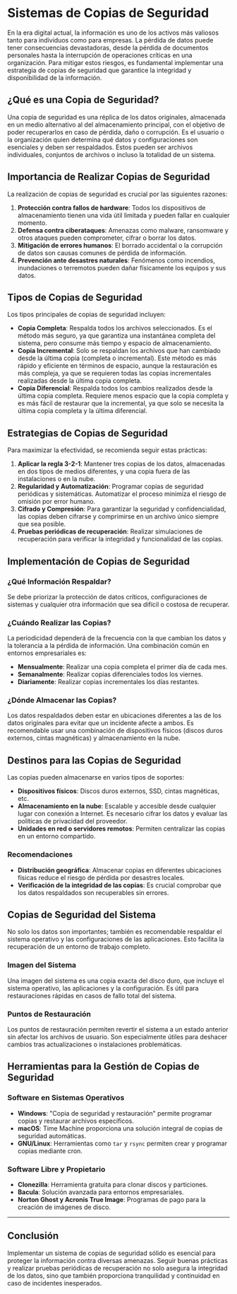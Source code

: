 

# Sistemas de Copias de Seguridad

En la era digital actual, la información es uno de los activos más valiosos tanto para individuos como para empresas. La pérdida de datos puede tener consecuencias devastadoras, desde la pérdida de documentos personales hasta la interrupción de operaciones críticas en una organización. Para mitigar estos riesgos, es fundamental implementar una estrategia de copias de seguridad que garantice la integridad y disponibilidad de la información.

## ¿Qué es una Copia de Seguridad?

Una copia de seguridad es una réplica de los datos originales, almacenada en un medio alternativo al del almacenamiento principal, con el objetivo de poder recuperarlos en caso de pérdida, daño o corrupción. Es el usuario o la organización quien determina qué datos y configuraciones son esenciales y deben ser respaldados. Estos pueden ser archivos individuales, conjuntos de archivos o incluso la totalidad de un sistema.



## Importancia de Realizar Copias de Seguridad

La realización de copias de seguridad es crucial por las siguientes razones:

1. **Protección contra fallos de hardware**: Todos los dispositivos de almacenamiento tienen una vida útil limitada y pueden fallar en cualquier momento.
2. **Defensa contra ciberataques**: Amenazas como malware, ransomware y otros ataques pueden comprometer, cifrar o borrar los datos.
3. **Mitigación de errores humanos**: El borrado accidental o la corrupción de datos son causas comunes de pérdida de información.
4. **Prevención ante desastres naturales**: Fenómenos como incendios, inundaciones o terremotos pueden dañar físicamente los equipos y sus datos.



## Tipos de Copias de Seguridad

Los tipos principales de copias de seguridad incluyen:

- **Copia Completa**: Respalda todos los archivos seleccionados. Es el método más seguro, ya que garantiza una instantánea completa del sistema, pero consume más tiempo y espacio de almacenamiento.
- **Copia Incremental**: Solo se respaldan los archivos que han cambiado desde la última copia (completa o incremental). Este método es más rápido y eficiente en términos de espacio, aunque la restauración es más compleja, ya que se requieren todas las copias incrementales realizadas desde la última copia completa.
- **Copia Diferencial**: Respalda todos los cambios realizados desde la última copia completa. Requiere menos espacio que la copia completa y es más fácil de restaurar que la incremental, ya que solo se necesita la última copia completa y la última diferencial.



## Estrategias de Copias de Seguridad

Para maximizar la efectividad, se recomienda seguir estas prácticas:

1. **Aplicar la regla 3-2-1**: Mantener tres copias de los datos, almacenadas en dos tipos de medios diferentes, y una copia fuera de las instalaciones o en la nube.
2. **Regularidad y Automatización**: Programar copias de seguridad periódicas y sistemáticas. Automatizar el proceso minimiza el riesgo de omisión por error humano.
3. **Cifrado y Compresión**: Para garantizar la seguridad y confidencialidad, las copias deben cifrarse y comprimirse en un archivo único siempre que sea posible.
4. **Pruebas periódicas de recuperación**: Realizar simulaciones de recuperación para verificar la integridad y funcionalidad de las copias.



## Implementación de Copias de Seguridad

### ¿Qué Información Respaldar?

Se debe priorizar la protección de datos críticos, configuraciones de sistemas y cualquier otra información que sea difícil o costosa de recuperar.

### ¿Cuándo Realizar las Copias?

La periodicidad dependerá de la frecuencia con la que cambian los datos y la tolerancia a la pérdida de información. Una combinación común en entornos empresariales es:

- **Mensualmente**: Realizar una copia completa el primer día de cada mes.
- **Semanalmente**: Realizar copias diferenciales todos los viernes.
- **Diariamente**: Realizar copias incrementales los días restantes.

### ¿Dónde Almacenar las Copias?

Los datos respaldados deben estar en ubicaciones diferentes a las de los datos originales para evitar que un incidente afecte a ambos. Es recomendable usar una combinación de dispositivos físicos (discos duros externos, cintas magnéticas) y almacenamiento en la nube.


## Destinos para las Copias de Seguridad

Las copias pueden almacenarse en varios tipos de soportes:

- **Dispositivos físicos**: Discos duros externos, SSD, cintas magnéticas, etc.
- **Almacenamiento en la nube**: Escalable y accesible desde cualquier lugar con conexión a Internet. Es necesario cifrar los datos y evaluar las políticas de privacidad del proveedor.
- **Unidades en red o servidores remotos**: Permiten centralizar las copias en un entorno compartido.

### Recomendaciones

- **Distribución geográfica**: Almacenar copias en diferentes ubicaciones físicas reduce el riesgo de pérdida por desastres locales.
- **Verificación de la integridad de las copias**: Es crucial comprobar que los datos respaldados son recuperables sin errores.


## Copias de Seguridad del Sistema

No solo los datos son importantes; también es recomendable respaldar el sistema operativo y las configuraciones de las aplicaciones. Esto facilita la recuperación de un entorno de trabajo completo.

### Imagen del Sistema

Una imagen del sistema es una copia exacta del disco duro, que incluye el sistema operativo, las aplicaciones y la configuración. Es útil para restauraciones rápidas en casos de fallo total del sistema.

### Puntos de Restauración

Los puntos de restauración permiten revertir el sistema a un estado anterior sin afectar los archivos de usuario. Son especialmente útiles para deshacer cambios tras actualizaciones o instalaciones problemáticas.


## Herramientas para la Gestión de Copias de Seguridad

### Software en Sistemas Operativos

- **Windows**: "Copia de seguridad y restauración" permite programar copias y restaurar archivos específicos.
- **macOS**: Time Machine proporciona una solución integral de copias de seguridad automáticas.
- **GNU/Linux**: Herramientas como `tar` y `rsync` permiten crear y programar copias mediante cron.

### Software Libre y Propietario

- **Clonezilla**: Herramienta gratuita para clonar discos y particiones.
- **Bacula**: Solución avanzada para entornos empresariales.
- **Norton Ghost y Acronis True Image**: Programas de pago para la creación de imágenes de disco.


---

## Conclusión

Implementar un sistema de copias de seguridad sólido es esencial para proteger la información contra diversas amenazas. Seguir buenas prácticas y realizar pruebas periódicas de recuperación no solo asegura la integridad de los datos, sino que también proporciona tranquilidad y continuidad en caso de incidentes inesperados.

